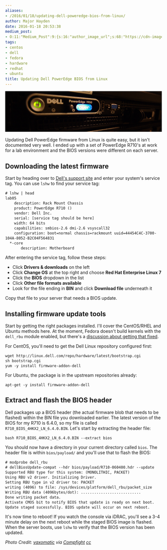 ```yaml
---
aliases:
- /2016/01/18/updating-dell-poweredge-bios-from-linux/
author: Major Hayden
date: 2016-01-18 20:53:38
medium_post:
- O:11:"Medium_Post":9:{s:16:"author_image_url";s:68:"https://cdn-images-1.medium.com/fit/c/200/200/0*0oSauxLPsThabN5E.jpg";s:10:"author_url";s:31:"https://medium.com/@majorhayden";s:10:"cross_link";s:3:"yes";s:2:"id";s:12:"6c534896241f";s:21:"follower_notification";s:3:"yes";s:7:"license";s:11:"cc-40-by-sa";s:14:"publication_id";s:2:"-1";s:6:"status";s:6:"public";s:3:"url";s:84:"https://medium.com/@majorhayden/updating-dell-poweredge-bios-from-linux-6c534896241f";}
tags:
- centos
- dell
- fedora
- hardware
- redhat
- ubuntu
title: Updating Dell PowerEdge BIOS from Linux
---
```


![cover]

Updating Dell PowerEdge firmware from Linux is quite easy, but it isn't documented very well. I ended up with a set of PowerEdge R710's at work for a lab environment and the BIOS versions were different on each server.

## Downloading the latest firmware

Start by heading over to [Dell's support site][1] and enter your system's service tag. You can use `lshw` to find your service tag:

```
# lshw | head
lab05
    description: Rack Mount Chassis
    product: PowerEdge R710 ()
    vendor: Dell Inc.
    serial: [service tag should be here]
    width: 64 bits
    capabilities: smbios-2.6 dmi-2.6 vsyscall32
    configuration: boot=normal chassis=rackmount uuid=44454C4C-3700-104A-8052-B2C04F564831
  *-core
       description: Motherboard
```


After entering the service tag, follow these steps:

  * Click **Drivers & downloads** on the left
  * Click **Change OS** at the top right and choose **Red Hat Enterprise Linux 7**
  * Click the **BIOS** dropdown in the list
  * Click **Other file formats available**
  * Look for the file ending in **BIN** and click **Download file** underneath it

Copy that file to your server that needs a BIOS update.

## Installing firmware update tools

Start by getting the right packages installed. I'll cover the CentOS/RHEL and Ubuntu methods here. At the moment, Fedora doesn't build kernels with the `dell_rbu` module enabled, but there's a [discussion about getting that fixed][2].

For CentOS, you'll need to get the Dell Linux repository configured first:

```
wget http://linux.dell.com/repo/hardware/latest/bootstrap.cgi
sh bootstrap.cgi
yum -y install firmware-addon-dell
```


For Ubuntu, the package is in the upstream repositories already:

```
apt-get -y install firmware-addon-dell
```


## Extract and flash the BIOS header

Dell packages up a BIOS header (the actual firmware blob that needs to be flashed) within the BIN file you downloaded earlier. The latest version of the BIOS for my R710 is 6.4.0, so my file is called `R710_BIOS_4HKX2_LN_6.4.0.BIN`. Let's start by extracting the header file:

```
bash R710_BIOS_4HKX2_LN_6.4.0.BIN --extract bios
```


You should now have a directory in your current directory called `bios`. The header file is within `bios/payload/` and you'll use that to flash the BIOS:

```
# modprobe dell_rbu
# dellBiosUpdate-compat --hdr bios/payload/R710-060400.hdr --update
Supported RBU type for this system: (MONOLITHIC, PACKET)
Using RBU v2 driver. Initializing Driver.
Setting RBU type in v2 driver to: PACKET
writing (4096) to file: /sys/devices/platform/dell_rbu/packet_size
Writing RBU data (4096bytes/dot): ...........................
Done writing packet data.
Activate CMOS bit to notify BIOS that update is ready on next boot.
Update staged sucessfully. BIOS update will occur on next reboot.
```


It's now time to reboot! If you watch the console via iDRAC, you'll see a 3-4 minute delay on the next reboot while the staged BIOS image is flashed. When the server boots, use `lshw` to verify that the BIOS version has been updated.

_Photo Credit: [vaxomatic][3] via [Compfight][4] [cc][5]_

 [1]: http://support.dell.com/
 [2]: https://lists.fedoraproject.org/archives/list/kernel@lists.fedoraproject.org/thread/L623WBK7HAAQWD5FG2MFBD7SIGNGXXVJ/
 [3]: https://www.flickr.com/photos/21881956@N05/2466171910/
 [4]: http://compfight.com
 [5]: https://creativecommons.org/licenses/by/2.0/
 [cover]: /wp-content/uploads/2016/01/2466171910_7d18907322_o-e1453148385165.jpg